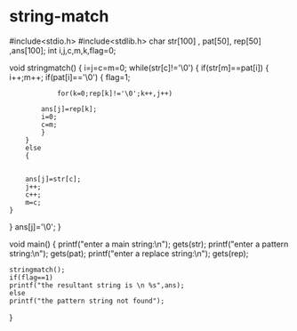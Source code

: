 # string-match

#include<stdio.h>
#include<stdlib.h>
char str[100] , pat[50], rep[50] ,ans[100];
int i,j,c,m,k,flag=0;

void stringmatch()
{
    i=j=c=m=0;
    while(str[c]!='\0')
    {
        if(str[m]==pat[i])
        {
            i++;m++;
            if(pat[i]=='\0')
            {
                flag=1;
            
                for(k=0;rep[k]!='\0';k++,j++)
            
            ans[j]=rep[k];
            i=0;
            c=m;
            }
        }
        else
        {
            
        
        ans[j]=str[c];
        j++;
        c++;
        m=c;
    }
}
ans[j]='\0';
}

void main()
{
    printf("enter a main string:\n");
    gets(str);
    printf("enter a pattern string:\n");
    gets(pat);
    printf("enter a replace string:\n");
    gets(rep);
    
    stringmatch();
    if(flag==1)
    printf("the resultant string is \n %s",ans);
    else
    printf("the pattern string not found");

}
